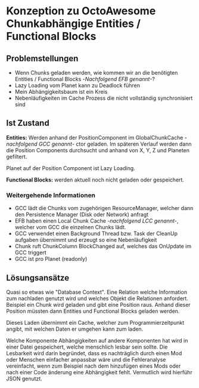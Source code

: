 # Konzeption zu OctoAwesome Chunkabhängige Entities / Functional Blocks

## Problemstellungen
- Wenn Chunks geladen werden, wie kommen wir an die benötigten Entities / Functional Blocks -_Nachfolgend EFB genannt_-?
- Lazy Loading vom Planet kann zu Deadlock führen
- Mein Abhängigkeitsbaum ist ein Kreis
- Nebenläufigkeiten im Cache Prozess die nicht vollständig synchronisiert sind

## Ist Zustand
__Entities:__ Werden anhand der PositionComponent im GlobalChunkCache -_nachfolgend GCC genannt_- ctor geladen. Im späteren Verlauf werden dann die Position Components durchsucht und anhand von X, Y, Z und Planeten gefiltert.

Planet auf der Position Component ist Lazy Loading.

__Functional Blocks:__ werden aktuell noch nicht geladen oder gespeichert.

### Weitergehende Informationen
- GCC lädt die Chunks vom zugehörigen ResourceManager, welcher dann den Persistence Manager (Disk oder Network) anfragt
- EFB haben einen Local Chunk Cache -_nachfolgend LCC genannt_-, welcher vom GCC die einzelnen Chunks lädt.
- GCC verwendet einen Background Thread bzw. Task der CleanUp aufgaben übernimmt und erzeugt so eine Nebenläufigkeit
- Chunk ruft ChunkColumn BlockChanged auf, welches das OnUpdate im GCC triggert
- GCC ist pro Planet (readonly)

## Lösungsansätze
Quasi so etwas wie "Database Context". Eine Relation welche Information zum nachladen genutzt wird und welches Objekt die Relationen anfordert.
Beispiel ein Chunk wird geladen und gibt eine Position raus. Anhand dieser Position müssten dann Entities und Functional Blocks geladen werden.

Dieses Laden übernimmt ein Cache, welcher zum Programmierzeitpunkt angibt, mit welchen Daten er umgehen kann zum laden. 

Welche Komponente Abhängigkeiten auf andere Komponenten hat wird in einer Datei gespeichert, welche menschlich lesbar sein sollte. Die Lesbarkeit wird darin begründet, dass es nachträglich durch einen Mod oder Menschen einfacher anpassbar wäre und die Fehleranalyse vereinfacht, wenn zum Beispiel nach dem hinzufügen eines Mods oder nach einer Code änderung eine Abhängigkeit fehlt. Vermutlich wird hierführ JSON genutzt. 